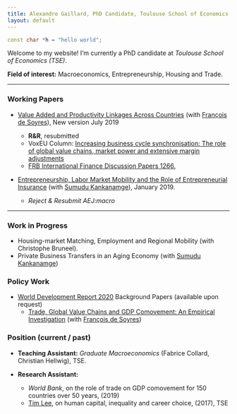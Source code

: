 ```yaml
---
title: Alexandre Gaillard, PhD Candidate, Toulouse School of Economics
layout: default
---
```


```c++
const char *h = "hello world";
```
Welcome to my website! I’m currently a PhD candidate at *Toulouse School of Economics (TSE)*. 

**Field of interest:** Macroeconomics, Entrepreneurship, Housing and Trade.

* * *

### Working Papers

*   [Value Added and Productivity Linkages Across Countries](http://agaillard.eu/projects/TCP/) (with [François de Soyres](https://sites.google.com/site/francoisdesoyres/research)), New version July 2019
    - **R&R**, resubmitted
    - VoxEU Column: <a href="https://voxeu.org/article/explaining-business-cycle-synchronisation-using-profits-and-extensive-margin" target="_blank">Increasing business cycle synchronisation: The role of global value chains, market power and extensive margin adjustments</a>
    - <a href="https://www.federalreserve.gov/econres/ifdp/files/ifdp1266.pdf" target="_blank">FRB International Finance Discussion Papers 1266.</a>

*   [Entrepreneurship, Labor Market Mobility and the Role of Entrepreneurial Insurance](http://agaillard.eu/projects/ELMM/) (with [Sumudu Kankanamge](http://kankanamge.free.fr/)), January 2019.
    - *Reject & Resubmit AEJ:macro*

* * *

### Work in Progress

*   Housing-market Matching, Employment and Regional Mobility (with Christophe Bruneel).
*   Private Business Transfers in an Aging Economy (with [Sumudu Kankanamge](http://kankanamge.free.fr/))

### Policy Work
*   [World Development Report 2020](https://www.worldbank.org/en/publication/wdr2020) Background Papers (available upon request)
    - [Trade, Global Value Chains and GDP Comovement: An Empirical Investigation](https://drive.google.com/file/d/1RMd-Gdf-RLOjir4GzOS591W-dXoxPfWD/view) (with [François de Soyres](https://sites.google.com/site/francoisdesoyres/research))

### Position (current / past)

*   **Teaching Assistant:** _Graduate Macroeconomics_ (Fabrice Collard, Christian Hellwig), TSE.

*   **Research Assistant:** 
    - *World Bank*, on the role of trade on GDP comovement for 150 countries over 50 years, (2019)
    - [Tim Lee](http://www.syleetim.net), on human capital, inequality and career choice, (2017), TSE

